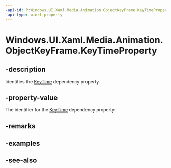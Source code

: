 ```yaml
---
-api-id: P:Windows.UI.Xaml.Media.Animation.ObjectKeyFrame.KeyTimeProperty
-api-type: winrt property
---
```


<!-- Property syntax
public Windows.UI.Xaml.DependencyProperty KeyTimeProperty { get; }
-->

# Windows.UI.Xaml.Media.Animation.ObjectKeyFrame.KeyTimeProperty

## -description
Identifies the [KeyTime](objectkeyframe_keytime.md) dependency property.



## -property-value
The identifier for the [KeyTime](objectkeyframe_keytime.md) dependency property.

## -remarks

## -examples

## -see-also
